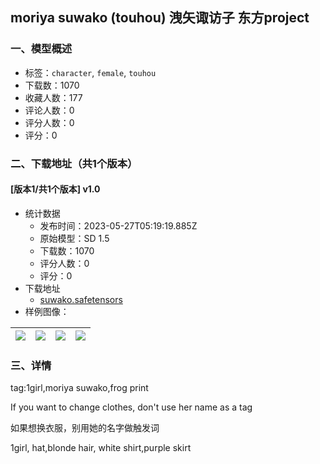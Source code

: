 ## moriya suwako (touhou) 洩矢诹访子 东方project
### 一、模型概述

- 标签：`character`, `female`, `touhou`
- 下载数：1070
- 收藏人数：177
- 评论人数：0
- 评分人数：0
- 评分：0

### 二、下载地址（共1个版本）

#### [版本1/共1个版本] v1.0

- 统计数据
  - 发布时间：2023-05-27T05:19:19.885Z
  - 原始模型：SD 1.5
  - 下载数：1070
  - 评分人数：0
  - 评分：0
- 下载地址
  - [suwako.safetensors](https://civitai.com/api/download/models/82404)
- 样例图像：

| <img src="https://image.civitai.com/xG1nkqKTMzGDvpLrqFT7WA/a80c3c64-23d4-405a-a4b8-b558aedc6b13/width=450/927188.jpeg" /> | <img src="https://image.civitai.com/xG1nkqKTMzGDvpLrqFT7WA/d2911198-f8e2-440b-8dfc-3af77369fff3/width=450/927180.jpeg" /> | <img src="https://image.civitai.com/xG1nkqKTMzGDvpLrqFT7WA/fdaf481a-7b01-4a95-9ed8-a550d817bdef/width=450/927181.jpeg" /> | <img src="https://image.civitai.com/xG1nkqKTMzGDvpLrqFT7WA/fe0fcc84-2306-4163-8cb9-74562e04dee7/width=450/927250.jpeg" /> |
| ---- | ---- | ---- | ---- |


### 三、详情
<p>tag:1girl,moriya suwako,frog print</p><p>If you want to change clothes, don't use her name as a tag</p><p>如果想换衣服，别用她的名字做触发词</p><p>1girl, hat,blonde hair, white shirt,purple skirt</p>
